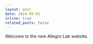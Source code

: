 ```yaml
---
layout: post
date: 2024-09-03
inline: true
related_posts: false
---
```


Welcome to the new Allegro Lab website.

